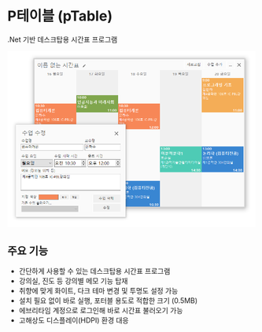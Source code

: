 # P테이블 (pTable)
.Net 기반 데스크탑용 시간표 프로그램

![screenshot](image.png)

## 주요 기능
* 간단하게 사용할 수 있는 데스크탑용 시간표 프로그램
* 강의실, 진도 등 강의별 메모 기능 탑재
* 취향에 맞게 화이트, 다크 테마 변경 및 투명도 설정 가능
* 설치 필요 없이 바로 실행, 포터블 용도로 적합한 크기 (0.5MB)
* 에브리타임 계정으로 로그인해 바로 시간표 불러오기 가능
* 고해상도 디스플레이(HDPI) 환경 대응
